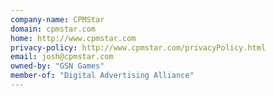 ```yaml
---
company-name: CPMStar
domain: cpmstar.com
home: http://www.cpmstar.com
privacy-policy: http://www.cpmstar.com/privacyPolicy.html
email: josh@cpmstar.com
owned-by: "GSN Games"
member-of: "Digital Advertising Alliance"
---
```




